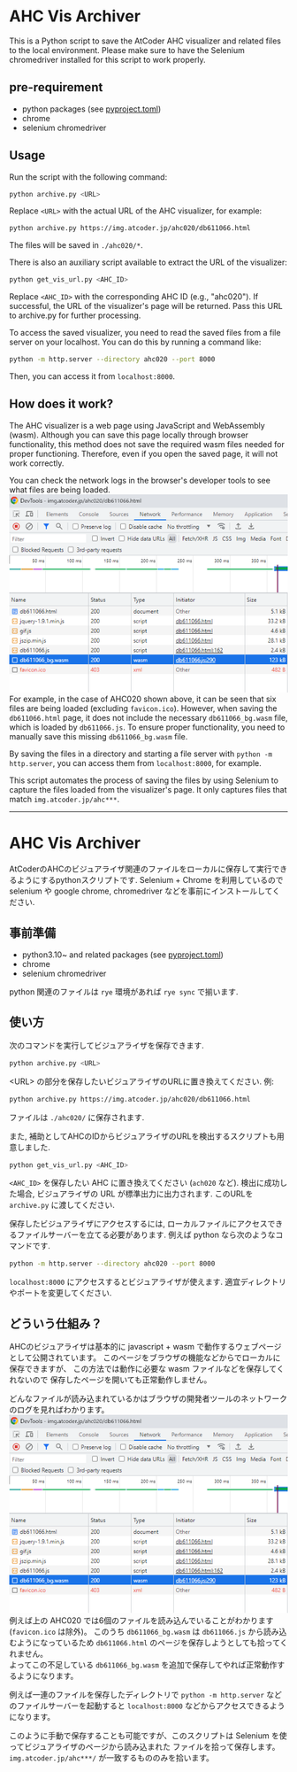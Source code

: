 # AHC Vis Archiver

This is a Python script to save the AtCoder AHC visualizer and related files to the local environment. Please make sure to have the Selenium chromedriver installed for this script to work properly.

## pre-requirement

* python packages (see [pyproject.toml](pyproject.toml))
* chrome
* selenium chromedriver


## Usage

Run the script with the following command:

```bash
python archive.py <URL>
```

Replace `<URL>` with the actual URL of the AHC visualizer, for example:

```bash
python archive.py https://img.atcoder.jp/ahc020/db611066.html
```
The files will be saved in `./ahc020/*`.


There is also an auxiliary script available to extract the URL of the visualizer:

```bash
python get_vis_url.py <AHC_ID>
```

Replace `<AHC_ID>` with the corresponding AHC ID (e.g., "ahc020"). If successful, the URL of the visualizer's page will be returned. Pass this URL to archive.py for further processing.


To access the saved visualizer, you need to read the saved files from a file server on your localhost. You can do this by running a command like:


```bash
python -m http.server --directory ahc020 --port 8000
```

Then, you can access it from `localhost:8000`.


## How does it work?

The AHC visualizer is a web page using JavaScript and WebAssembly (wasm). Although you can save this page locally through browser functionality, this method does not save the required wasm files needed for proper functioning. Therefore, even if you open the saved page, it will not work correctly.

You can check the network logs in the browser's developer tools to see what files are being loaded.
![](requested_files.png)  
For example, in the case of AHC020 shown above, it can be seen that six files are being loaded (excluding `favicon.ico`). However, when saving the `db611066.html` page, it does not include the necessary `db611066_bg.wasm` file, which is loaded by `db611066.js`. To ensure proper functionality, you need to manually save this missing `db611066_bg.wasm` file.

By saving the files in a directory and starting a file server with `python -m http.server`, you can access them from `localhost:8000`, for example.

This script automates the process of saving the files by using Selenium to capture the files loaded from the visualizer's page. It only captures files that match `img.atcoder.jp/ahc***`.


---

# AHC Vis Archiver

AtCoderのAHCのビジュアライザ関連のファイルをローカルに保存して実行できるようにするpythonスクリプトです. Selenium + Chrome を利用しているので selenium や google chrome, chromedriver などを事前にインストールしてください.

## 事前準備

* python3.10~ and related packages (see [pyproject.toml](pyproject.toml))
* chrome
* selenium chromedriver

python 関連のファイルは `rye` 環境があれば `rye sync` で揃います.

## 使い方

次のコマンドを実行してビジュアライザを保存できます.

```bash
python archive.py <URL>
```

\<URL\> の部分を保存したいビジュアライザのURLに置き換えてください. 例:

```bash
python archive.py https://img.atcoder.jp/ahc020/db611066.html
```
ファイルは `./ahc020/` に保存されます.

また, 補助としてAHCのIDからビジュアライザのURLを検出するスクリプトも用意しました.

```bash
python get_vis_url.py <AHC_ID>
```

`<AHC_ID>` を保存したい AHC に置き換えてください (`ach020` など).
検出に成功した場合, ビジュアライザの URL が標準出力に出力されます.
このURLを `archive.py` に渡してください.

保存したビジュアライザにアクセスするには, ローカルファイルにアクセスできるファイルサーバーを立てる必要があります. 例えば python なら次のようなコマンドです.

```bash
python -m http.server --directory ahc020 --port 8000
```

`localhost:8000` にアクセスするとビジュアライザが使えます.
適宜ディレクトリやポートを変更してください.

## どういう仕組み？

AHCのビジュアライザは基本的に javascript + wasm で動作するウェブページとして公開されています。
このページをブラウザの機能などからでローカルに保存できますが、
この方法では動作に必要な wasm ファイルなどを保存してくれないので
保存したページを開いても正常動作しません。

どんなファイルが読み込まれているかはブラウザの開発者ツールのネットワークのログを見ればわかります。  
![](requested_files.png)  
例えば上の AHC020 では6個のファイルを読み込んでいることがわかります(`favicon.ico` は除外)。
このうち `db611066_bg.wasm` は `db611066.js` から読み込むようになっているため
`db611066.html` のページを保存しようとしても拾ってくれません。  
よってこの不足している `db611066_bg.wasm` を追加で保存してやれば正常動作するようになります。  

例えば一連のファイルを保存したディレクトリで `python -m http.server` などのファイルサーバーを起動すると
`localhost:8000` などからアクセスできるようになります。

このように手動で保存することも可能ですが、このスクリプトは Selenium を使ってビジュアライザのページから読み込まれた
ファイルを拾って保存します。 `img.atcoder.jp/ahc***/` が一致するもののみを拾います。
